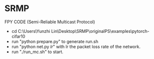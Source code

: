 # SRMP
FPY CODE (Semi-Reliable Multicast Protocol)

+ cd C:\Users\Yunzhi Lin\Desktop\SRMP\originalPS\examples\pytorch-cifar10
+ run "python prepare.py" to generate run.sh
+ run "python net.py $lr$" with lr the packet loss rate of the network.
+ run "./run_mc.sh" to start.